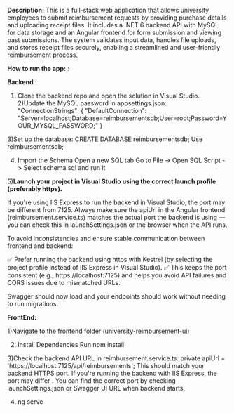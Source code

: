**Description:**  This is a full-stack web application that allows university employees to submit reimbursement requests by providing purchase details and uploading receipt files. It includes a .NET 6 backend API with MySQL for data storage and an Angular frontend for form submission and viewing past submissions. The system validates input data, handles file uploads, and stores receipt files securely, enabling a streamlined and user-friendly reimbursement process.


**How to run the app:** : 


**Backend** :
1) Clone the backend repo and open the solution in Visual Studio.
2)Update the MySQL password in appsettings.json:
"ConnectionStrings": {
  "DefaultConnection": "Server=localhost;Database=reimbursementsdb;User=root;Password=YOUR_MYSQL_PASSWORD;"
}


3)Set up the database:
CREATE DATABASE reimbursementsdb;
Use reimbursementsdb;


4) Import the Schema
Open a new SQL tab
Go to File -> Open SQL Script -> Select schema.sql and run it


5)**Launch your project in Visual Studio using the correct launch profile (preferably https).**

   
If you're using IIS Express to run the backend in Visual Studio, the port may be different from 7125. Always make sure the apiUrl in the Angular frontend (reimbursement.service.ts) matches the actual port the backend is using — you can check this in launchSettings.json or the browser when the API runs.

To avoid inconsistencies and ensure stable communication between frontend and backend:

✅ Prefer running the backend using https with Kestrel (by selecting the project profile instead of IIS Express in Visual Studio).
✅ This keeps the port consistent (e.g., https://localhost:7125) and helps you avoid API failures and CORS issues due to mismatched URLs.

Swagger should now load and your endpoints should work without needing to run migrations.

**FrontEnd:**


1)Navigate to the frontend folder  (university-reimbursement-ui)


2) Install Dependencies 
Run npm install


3)Check the backend API URL in reimbursement.service.ts:
private apiUrl = 'https://localhost:7125/api/reimbursements';
This should match your backend HTTPS port.  If you're running the backend with IIS Express, the port may differ . 
You can find the correct port by checking launchSettings.json or Swagger UI URL when backend starts.


4) ng serve 








